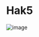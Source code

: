 # Hak5

![image](https://github.com/gma1k/penetration-testing/assets/138721734/1f7d89b9-a0dd-4736-bec2-8417cde34923)
